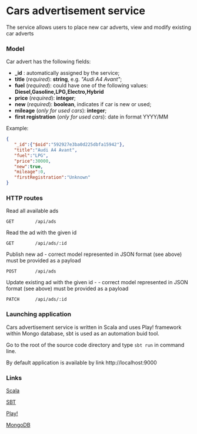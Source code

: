 # Cars advertisement service


The service allows users to place new car adverts, view and modify existing car adverts

### Model

Car advert has the following fields:
* **_id** : automatically assigned by the service;
* **title** (_required_): **string**, e.g. _"Audi A4 Avant"_;
* **fuel** (_required_): could have one of the following values: **Diesel,Gasoline,LPG,Electro,Hybrid**
* **price** (_required_): **integer**;
* **new** (_required_): **boolean**, indicates if car is new or used;
* **mileage** (_only for used cars_): **integer**;
* **first registration** (_only for used cars_): date in format YYYY/MM

Example:
```json
{
   "_id":{"$oid":"592927e3ba0d225dbfa15942"},
   "title":"Audi A4 Avant",
   "fuel":"LPG",
   "price":30000,
   "new":true,
   "mileage":0,
   "firstRegistration":"Unknown"
}

```

### HTTP routes

Read all available ads
```
GET        /api/ads
```

Read the ad with the given id
```
GET        /api/ads/:id
```
Publish new ad - correct model represented in JSON format (see above) must be provided as a payload
```
POST       /api/ads
```
Update existing ad with the given id - - correct model represented in JSON format (see above) must be provided as a payload
```
PATCH      /api/ads/:id
```

### Launching application

Cars advertisement service is written in Scala and uses Play! framework
within Mongo database, sbt is used as an automation buid tool.

Go to the root of the source code directory and type ```sbt run``` in command line.

By default application is available by link http://localhost:9000

### Links

[Scala](https://www.scala-lang.org/)

[SBT](http://www.scala-sbt.org/)

[Play!](https://playframework.com/)

[MongoDB](https://www.mongodb.com/)






